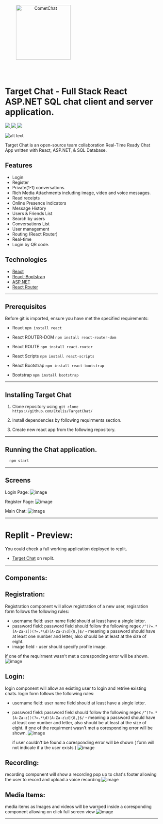 <div style="width:100%">
    <div style="width:50%;">
        <div align="center">
        <img align="center" width="180" height="180" alt="CometChat" src="./Screenshots/logo.png">    
        </div>    
    </div>    
</div>

<br/><br/>


# Target Chat - Full Stack React ASP.NET SQL chat client and server application.

<p align="left">
    <a href="https://github.com/Etelis/TargetChat/releases/" alt="Releases">
        <img src="https://img.shields.io/github/v/release/Etelis/TargetChat" />
    </a>
    <a href="https://img.shields.io/github/languages/top/cometchat-pro/cometchat-pro-react-sample-app">
        <img src="https://img.shields.io/github/languages/top/Etelis/TargetChat" />
    </a>
    <a href="https://github.com/Etelis/TargetChat/stargazers">
        <img src="https://img.shields.io/github/stars/Etelis/TargetChat?style=social" />
    </a>
</p/Etelis/TargetChat

![alt text](./Screenshots/main.png "Main")

Target Chat is an open-source team collaboration Real-Time Ready Chat App written with React, ASP.NET, & SQL Database.


## Features
- Login
- Register
- Private(1-1) conversations.
- Rich Media Attachments including image, video and voice messages. 
- Read receipts
- Online Presence Indicators
- Message History
- Users & Friends List
- Search by users
- Conversations List
- User management
- Routing (React Router)
- Real-time
- Login by QR code.
  
 ## Technologies
* [React](https://github.com/facebook/react)
* [React-Bootstrap](https://react-bootstrap.github.io/)
* [ASP.NET](https://dotnet.microsoft.com/en-us/apps/aspnet)
* [React Router](https://reactrouter.com/docs/en/v6)


<hr/> 

## Prerequisites

Before git is imported, ensure you have met the specified requirements:

- React `npm install react`

- React ROUTER-DOM `npm install react-router-dom`

- React ROUTE `npm install react-router`

- React Scripts `npm install react-scripts`

- React Bootstrap `npm install react-bootstrap`

- Bootstrap `npm install bootstrap`

___

## Installing Target Chat 

1. Clone repository using `git clone https://github.com/Etelis/TargetChat/`

2. Install dependencies by following requirments section.

3. Create new react app from the following repository.
___

## Running the Chat application.

```javascript
  npm start
```
___

## Screens

Login Page:
![image](https://user-images.githubusercontent.com/92247226/165354919-14a3b495-b055-4b4f-addb-56b132f8251e.png)

Register Page:
![image](https://user-images.githubusercontent.com/92247226/165354958-da08aa15-73c8-40a1-aea0-e9c5050b15a0.png)

Main Chat:
![image](https://user-images.githubusercontent.com/92247226/165355108-847adaff-5997-46cc-9c4c-0e50604d1fd4.png)

---

# Replit - Preview:
You could check a full working application deployed to replit.
* [Target Chat](https://targetchat-3.etelis.repl.co/) on replit.
---

## Components:
 ## Registration:
 Registration component will allow registration of a new user, regisration form follows the following rules:
 - username field: user name field should at least have a single letter.
 - password field: password field should follow the following regex `/^(?=.*[A-Za-z])(?=.*\d)[A-Za-z\d]{8,}$/` - meaning a password should have at least one number and letter, also should be at least at the size of eight.
 - image field - user should specify profile image.
 
 if one of the requirment wasn't met a coresponding error will be shown.
 ![image](https://user-images.githubusercontent.com/92247226/165350130-2eacfc6d-f8c8-413a-90b0-bdce64002326.png)
 
  ## Login:
  login component will allow an existing user to login and retrive existing chats.
  login form follows the folloiwing rules:
   - username field: user name field should at least have a single letter.
 - password field: password field should follow the following regex `/^(?=.*[A-Za-z])(?=.*\d)[A-Za-z\d]{8,}$/` - meaning a password should have at least one number and letter, also should be at least at the size of eight.
   if one of the requirment wasn't met a coresponding error will be shown.
   ![image](https://user-images.githubusercontent.com/92247226/165351377-aa2628cd-a45f-4dc1-a227-ceabf84bb707.png)
   
   if user couldn't be found a coresponding error will be shown ( form will not indicate if a the user exists )
   ![image](https://user-images.githubusercontent.com/92247226/165353109-a37edfdb-14d3-436b-b405-6e2cbc2c6fd2.png)

  ## Recording:
  recording component will show a recording pop up to chat's footer allowing the user to record and upload a voice recording
  ![image](https://user-images.githubusercontent.com/92247226/165355464-fa994900-e462-44dc-8bbf-abde11bb090b.png)

  ## Media Items:
  media items as Images and videos will be warrped inside a coresponding component allowing on click full screen view
  ![image](https://user-images.githubusercontent.com/92247226/165355800-a4806eca-c4b9-4116-bce2-5d79ca9dfd98.png)

---
